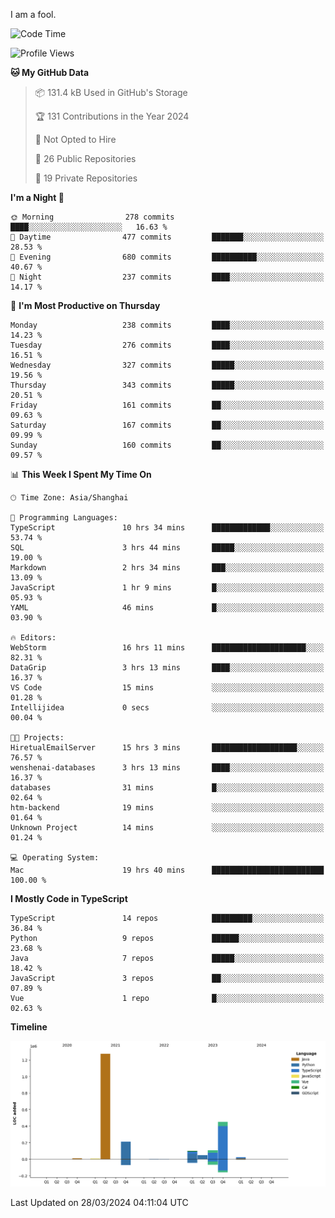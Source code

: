 I am a fool.

<!--START_SECTION:waka-->
![Code Time](http://img.shields.io/badge/Code%20Time-1%2C282%20hrs%2025%20mins-blue)

![Profile Views](http://img.shields.io/badge/Profile%20Views-0-blue)

**🐱 My GitHub Data** 

> 📦 131.4 kB Used in GitHub's Storage 
 > 
> 🏆 131 Contributions in the Year 2024
 > 
> 🚫 Not Opted to Hire
 > 
> 📜 26 Public Repositories 
 > 
> 🔑 19 Private Repositories 
 > 
**I'm a Night 🦉** 

```text
🌞 Morning                278 commits         ████░░░░░░░░░░░░░░░░░░░░░   16.63 % 
🌆 Daytime                477 commits         ███████░░░░░░░░░░░░░░░░░░   28.53 % 
🌃 Evening                680 commits         ██████████░░░░░░░░░░░░░░░   40.67 % 
🌙 Night                  237 commits         ████░░░░░░░░░░░░░░░░░░░░░   14.17 % 
```
📅 **I'm Most Productive on Thursday** 

```text
Monday                   238 commits         ████░░░░░░░░░░░░░░░░░░░░░   14.23 % 
Tuesday                  276 commits         ████░░░░░░░░░░░░░░░░░░░░░   16.51 % 
Wednesday                327 commits         █████░░░░░░░░░░░░░░░░░░░░   19.56 % 
Thursday                 343 commits         █████░░░░░░░░░░░░░░░░░░░░   20.51 % 
Friday                   161 commits         ██░░░░░░░░░░░░░░░░░░░░░░░   09.63 % 
Saturday                 167 commits         ██░░░░░░░░░░░░░░░░░░░░░░░   09.99 % 
Sunday                   160 commits         ██░░░░░░░░░░░░░░░░░░░░░░░   09.57 % 
```


📊 **This Week I Spent My Time On** 

```text
🕑︎ Time Zone: Asia/Shanghai

💬 Programming Languages: 
TypeScript               10 hrs 34 mins      █████████████░░░░░░░░░░░░   53.74 % 
SQL                      3 hrs 44 mins       █████░░░░░░░░░░░░░░░░░░░░   19.00 % 
Markdown                 2 hrs 34 mins       ███░░░░░░░░░░░░░░░░░░░░░░   13.09 % 
JavaScript               1 hr 9 mins         █░░░░░░░░░░░░░░░░░░░░░░░░   05.93 % 
YAML                     46 mins             █░░░░░░░░░░░░░░░░░░░░░░░░   03.90 % 

🔥 Editors: 
WebStorm                 16 hrs 11 mins      █████████████████████░░░░   82.31 % 
DataGrip                 3 hrs 13 mins       ████░░░░░░░░░░░░░░░░░░░░░   16.37 % 
VS Code                  15 mins             ░░░░░░░░░░░░░░░░░░░░░░░░░   01.28 % 
Intellijidea             0 secs              ░░░░░░░░░░░░░░░░░░░░░░░░░   00.04 % 

🐱‍💻 Projects: 
HiretualEmailServer      15 hrs 3 mins       ███████████████████░░░░░░   76.57 % 
wenshenai-databases      3 hrs 13 mins       ████░░░░░░░░░░░░░░░░░░░░░   16.37 % 
databases                31 mins             █░░░░░░░░░░░░░░░░░░░░░░░░   02.64 % 
htm-backend              19 mins             ░░░░░░░░░░░░░░░░░░░░░░░░░   01.64 % 
Unknown Project          14 mins             ░░░░░░░░░░░░░░░░░░░░░░░░░   01.24 % 

💻 Operating System: 
Mac                      19 hrs 40 mins      █████████████████████████   100.00 % 
```

**I Mostly Code in TypeScript** 

```text
TypeScript               14 repos            █████████░░░░░░░░░░░░░░░░   36.84 % 
Python                   9 repos             ██████░░░░░░░░░░░░░░░░░░░   23.68 % 
Java                     7 repos             █████░░░░░░░░░░░░░░░░░░░░   18.42 % 
JavaScript               3 repos             ██░░░░░░░░░░░░░░░░░░░░░░░   07.89 % 
Vue                      1 repo              █░░░░░░░░░░░░░░░░░░░░░░░░   02.63 % 
```



**Timeline**

![Lines of Code chart](https://raw.githubusercontent.com/VeejaLiu/VeejaLiu/master/assets/bar_graph.png)


 Last Updated on 28/03/2024 04:11:04 UTC
<!--END_SECTION:waka-->
